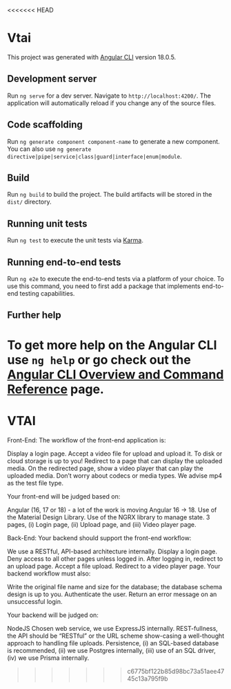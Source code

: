 <<<<<<< HEAD
# Vtai

This project was generated with [Angular CLI](https://github.com/angular/angular-cli) version 18.0.5.

## Development server

Run `ng serve` for a dev server. Navigate to `http://localhost:4200/`. The application will automatically reload if you change any of the source files.

## Code scaffolding

Run `ng generate component component-name` to generate a new component. You can also use `ng generate directive|pipe|service|class|guard|interface|enum|module`.

## Build

Run `ng build` to build the project. The build artifacts will be stored in the `dist/` directory.

## Running unit tests

Run `ng test` to execute the unit tests via [Karma](https://karma-runner.github.io).

## Running end-to-end tests

Run `ng e2e` to execute the end-to-end tests via a platform of your choice. To use this command, you need to first add a package that implements end-to-end testing capabilities.

## Further help

To get more help on the Angular CLI use `ng help` or go check out the [Angular CLI Overview and Command Reference](https://angular.dev/tools/cli) page.
=======
# VTAI
Front-End: The workflow of the front-end application is:

Display a login page.
Accept a video file for upload and upload it.
To disk or cloud storage is up to you!
Redirect to a page that can display the uploaded media.
On the redirected page, show a video player that can play the uploaded media.
Don’t worry about codecs or media types.
We advise mp4 as the test file type.
 

Your front-end will be judged based on:

Angular (16, 17 or 18) - a lot of the work is moving Angular 16 → 18.
Use of the Material Design Library.
Use of the NGRX library to manage state.
3 pages, (i) Login page, (ii) Upload page, and (iii) Video player page.
 

Back-End: Your backend should support the front-end workflow:

We use a RESTful, API-based architecture internally.
Display a login page.
Deny access to all other pages unless logged in.
After logging in, redirect to an upload page.
Accept a file upload.
Redirect to a video player page.
Your backend workflow must also:

Write the original file name and size for the database; the database schema design is up to you.
Authenticate the user.
Return an error message on an unsuccessful login.
 

Your backend will be judged on:

NodeJS
Chosen web service, we use ExpressJS internally.
REST-fullness, the API should be “RESTful” or the URL scheme show-casing a well-thought approach to handling file uploads.
Persistence, (i) an SQL-based database is recommended, (ii) we use Postgres internally, (iii) use of an SQL driver, (iv) we use Prisma internally.
 
>>>>>>> c6775bf122b85d98bc73a51aee4745c13a795f9b
